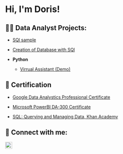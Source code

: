 <h1>Hi, I'm Doris!

<h2>👩‍💻 Data Analyst Projects:</h2>


 - [SQl sample ](https://github.com/DorisElvire/Sqlsample/blob/main/README.md)
 
 - [Creation of Database with SQl ](https://github.com/DorisElvire/Sqlsample/blob/main/README.md)
  
- <b>Python</b>
  - [Virrual Assistant (Demo)](https://github.com/DorisElvire/Virtual-assistant)


<h2>📜 Certification</h2>


 - [Google Data Analystics Professional Certificate](https://github.com/joshmadakor1/Algorithms-Practice)
 
 - [Microsoft PowerBI DA-300 Certificate](https://github.com/joshmadakor1/Algorithms-Practice)
 
 - [SQL: Querying and Managing Data, Khan Academy](https://github.com/joshmadakor1/Algorithms-Practice)





<h2> 🤳 Connect with me:</h2>


[<img align="left" alt="JoshMadakor | LinkedIn" width="22px" src="https://cdn.jsdelivr.net/npm/simple-icons@v3/icons/linkedin.svg" />][linkedin]


[linkedin]: https://www.linkedin.com/in/doris-nyingone-9ba8b816b/

<!--
**joshmadakor1/joshmadakor1** is a ✨ _special_ ✨ repository because its `README.md` (this file) appears on your GitHub profile.

Here are some ideas to get you started:

- 🔭 I’m currently working on ...
- 🌱 I’m currently learning ...
- 👯 I’m looking to collaborate on ...
- 🤔 I’m looking for help with ...
- 💬 Ask me about ...
- 📫 How to reach me: ...
- 😄 Pronouns: ...
- ⚡ Fun fact: ...
-->
